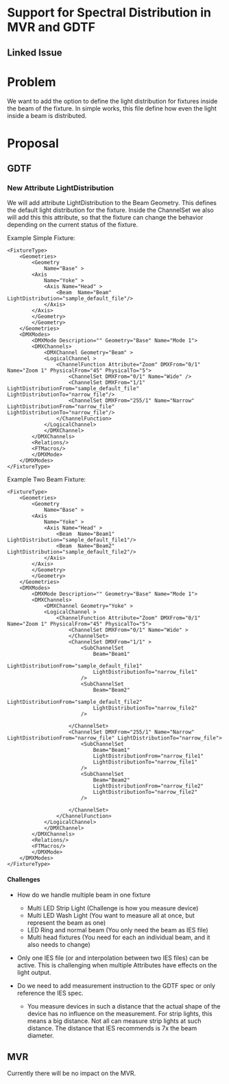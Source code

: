 # Support for Spectral Distribution in MVR and GDTF

## Linked Issue


# Problem

We want to add the option to define the light distribution for fixtures inside the beam of the fixture. In simple works, this file define how even the light inside a beam is distributed.

# Proposal


## GDTF

### New Attribute LightDistribution

We will add attribute LightDistribution to the Beam Geometry. This defines the default light distribution for the fixture. 
Inside the ChannelSet we also will add this this attribute, so that the fixture can change the behavior depending on the current status of the fixture. 

Example Simple Fixture:

```
<FixtureType>
    <Geometries>
        <Geometry 
            Name="Base" >
        <Axis
            Name="Yoke" >
            <Axis Name="Head" >
                <Beam  Name="Beam" LightDistribution="sample_default_file"/>
            </Axis>
        </Axis>
        </Geometry>
        </Geometry>
    </Geometries>
    <DMXModes>
        <DMXMode Description="" Geometry="Base" Name="Mode 1">
        <DMXChannels>
            <DMXChannel Geometry="Beam" >
            <LogicalChannel >
                <ChannelFunction Attribute="Zoom" DMXFrom="0/1" Name="Zoom 1" PhysicalFrom="45" PhysicalTo="5">
                    <ChannelSet DMXFrom="0/1" Name="Wide" />
                    <ChannelSet DMXFrom="1/1" LightDistributionFrom="sample_default_file" LightDistributionTo="narrow_file"/>
                    <ChannelSet DMXFrom="255/1" Name="Narrow" LightDistributionFrom="narrow_file" LightDistributionTo="narrow_file"/>
                </ChannelFunction>
            </LogicalChannel>
            </DMXChannel>
        </DMXChannels>
        <Relations/>
        <FTMacros/>
        </DMXMode>
    </DMXModes>
</FixtureType>
```

Example Two Beam Fixture:

```
<FixtureType>
    <Geometries>
        <Geometry 
            Name="Base" >
        <Axis
            Name="Yoke" >
            <Axis Name="Head" >
                <Beam  Name="Beam1" LightDistribution="sample_default_file1"/>
                <Beam  Name="Beam2" LightDistribution="sample_default_file2"/>
            </Axis>
        </Axis>
        </Geometry>
        </Geometry>
    </Geometries>
    <DMXModes>
        <DMXMode Description="" Geometry="Base" Name="Mode 1">
        <DMXChannels>
            <DMXChannel Geometry="Yoke" >
            <LogicalChannel >
                <ChannelFunction Attribute="Zoom" DMXFrom="0/1" Name="Zoom 1" PhysicalFrom="45" PhysicalTo="5">
                    <ChannelSet DMXFrom="0/1" Name="Wide" >
                    </ChannelSet>
                    <ChannelSet DMXFrom="1/1" >
                        <SubChannelSet
                            Beam="Beam1"
                            LightDistributionFrom="sample_default_file1"
                            LightDistributionTo="narrow_file1"
                        />
                        <SubChannelSet
                            Beam="Beam2"
                            LightDistributionFrom="sample_default_file2"
                            LightDistributionTo="narrow_file2"
                        />

                    </ChannelSet>
                    <ChannelSet DMXFrom="255/1" Name="Narrow" LightDistributionFrom="narrow_file" LightDistributionTo="narrow_file">
                        <SubChannelSet
                            Beam="Beam1"
                            LightDistributionFrom="narrow_file1"
                            LightDistributionTo="narrow_file1"
                        />
                        <SubChannelSet
                            Beam="Beam2"
                            LightDistributionFrom="narrow_file2"
                            LightDistributionTo="narrow_file2"
                        />

                    </ChannelSet>
                </ChannelFunction>
            </LogicalChannel>
            </DMXChannel>
        </DMXChannels>
        <Relations/>
        <FTMacros/>
        </DMXMode>
    </DMXModes>
</FixtureType>
```

#### Challenges
- How do we handle multiple beam in one fixture
    - Multi LED Strip Light (Challenge is how you measure device)
    - Multi LED Wash Light (You want to measure all at once, but represent the beam as one)
    - LED Ring and normal beam (You only need the beam as IES file)
    - Multi head fixtures (You need for each an individual beam, and it also needs to change)

- Only one IES file (or and interpolation between two IES files) can be active. This is challenging when multiple Attributes have effects on the light output.

- Do we need to add measurement instruction to the GDTF spec or only reference the IES spec. 
    - You measure devices in such a distance that the actual shape of the device has no influence on the measurement. For strip lights, this means a big distance. Not all can measure strip lights at such distance. The distance that IES recommends is 7x the beam diameter.


## MVR

Currently there will be no impact on the MVR.


